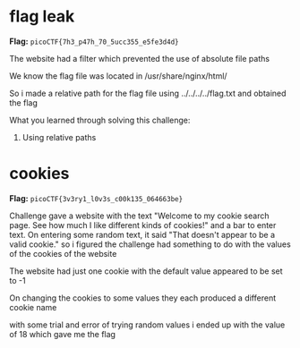 # flag leak

**Flag:** `picoCTF{7h3_p47h_70_5ucc355_e5fe3d4d}`

The website had a filter which prevented the use of absolute file paths

We know the flag file was located in /usr/share/nginx/html/

So i made a relative path for the flag file using ../../../../flag.txt and obtained the flag

What you learned through solving this challenge:

1. Using relative paths

# cookies

**Flag:** `picoCTF{3v3ry1_l0v3s_c00k135_064663be}`

Challenge gave a website with the text "Welcome to my cookie search page. See how much I like different kinds of cookies!" and a bar to enter text. On entering some random text, it said "That doesn't appear to be a valid cookie." so i figured the challenge had something to do with the values of the cookies of the website

The website had just one cookie with the default value appeared to be set to -1

On changing the cookies to some values they each produced a different cookie name

with some trial and error of trying random values i ended up with the value of 18 which gave me the flag
